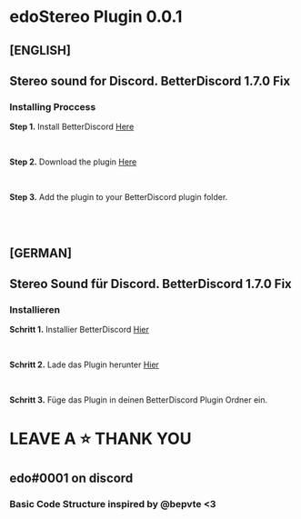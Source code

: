 # edoStereo Plugin 0.0.1

## [ENGLISH]

## Stereo sound for Discord. BetterDiscord 1.7.0 Fix

### Installing Proccess

**Step 1.** Install BetterDiscord [Here](https://betterdiscord.app/)

<br>

**Step 2.** Download the plugin [Here](https://downgit.github.io/#/home?url=https://github.com/edoderg/edoStereo)

<br>

**Step 3.** Add the plugin to your BetterDiscord plugin folder.

<br>
<br>

## [GERMAN]

## Stereo Sound für Discord. BetterDiscord 1.7.0 Fix

### Installieren

**Schritt 1.** Installier BetterDiscord [Hier](https://betterdiscord.app/)

<br>

**Schritt 2.** Lade das Plugin herunter [Hier](https://downgit.github.io/#/home?url=https://github.com/edoderg/edoStereo)

<br>

**Schritt 3.** Füge das Plugin in deinen BetterDiscord Plugin Ordner ein.


# LEAVE A ⭐ THANK YOU

## edo#0001 on discord

### Basic Code Structure inspired by @bepvte <3
